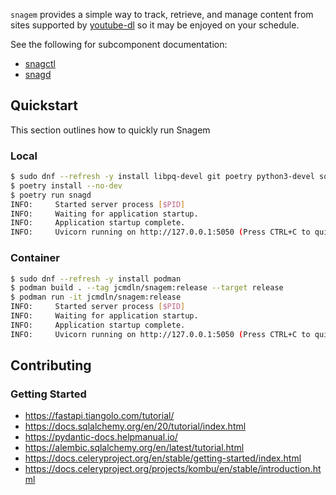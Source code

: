 `snagem` provides a simple way to track, retrieve, and manage content from sites
supported by [youtube-dl](https://github.com/ytdl-org/youtube-dl) so it may be
enjoyed on your schedule.

See the following for subcomponent documentation:
* [snagctl](./snagctl/README.md)
* [snagd](./snagd/README.md)


Quickstart
---
This section outlines how to quickly run Snagem

### Local
```sh
$ sudo dnf --refresh -y install libpq-devel git poetry python3-devel sqlite-devel
$ poetry install --no-dev
$ poetry run snagd
INFO:     Started server process [$PID]
INFO:     Waiting for application startup.
INFO:     Application startup complete.
INFO:     Uvicorn running on http://127.0.0.1:5050 (Press CTRL+C to quit)
```

### Container
```sh
$ sudo dnf --refresh -y install podman
$ podman build . --tag jcmdln/snagem:release --target release
$ podman run -it jcmdln/snagem:release
INFO:     Started server process [$PID]
INFO:     Waiting for application startup.
INFO:     Application startup complete.
INFO:     Uvicorn running on http://127.0.0.1:5050 (Press CTRL+C to quit)
```


Contributing
---
### Getting Started
* https://fastapi.tiangolo.com/tutorial/
* https://docs.sqlalchemy.org/en/20/tutorial/index.html
* https://pydantic-docs.helpmanual.io/
* https://alembic.sqlalchemy.org/en/latest/tutorial.html
* https://docs.celeryproject.org/en/stable/getting-started/index.html
* https://docs.celeryproject.org/projects/kombu/en/stable/introduction.html
